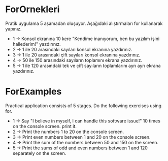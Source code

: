 # ForOrnekleri
Pratik uygulama 5 aşamadan oluşuyor. Aşağıdaki alıştırmaları for kullanarak yapınız.

- 1 -> Konsol ekranına 10 kere "Kendime inanıyorum, ben bu yazılım işini hallederim!" yazdırınız.
- 2 -> 1 ile 20 arasındaki sayıları konsol ekranına yazdırınız.
- 3 -> 1 ile 20 arasındaki çift sayıları konsol ekranına yazdırınız.
- 4 -> 50 ile 150 arasındaki sayıların toplamını ekrana yazdırınız.
- 5 -> 1 ile 120 arasındaki tek ve çift sayıların toplamlarını ayrı ayrı ekrana yazdırınız.

# ForExamples
Practical application consists of 5 stages. Do the following exercises using for.

- 1 -> Say "I believe in myself, I can handle this software issue!" 10 times on the console screen. print it.
- 2 -> Print the numbers 1 to 20 on the console screen.
- 3 -> Print even numbers between 1 and 20 on the console screen.
- 4 -> Print the sum of the numbers between 50 and 150 on the screen.
- 5 -> Print the sums of odd and even numbers between 1 and 120 separately on the screen.
